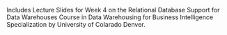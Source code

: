 Includes Lecture Slides for Week 4 on the Relational Database Support for Data Warehouses Course in Data Warehousing for Business Intelligence Specialization by University of Colarado Denver.